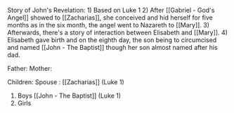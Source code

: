 Story of John's Revelation:
	1) Based on Luke 1
	2) After [[Gabriel - God's Angel]] showed to [[Zacharias]], she conceived and hid herself for five months as in the six month, the angel went to Nazareth to [[Mary]].
	3) Afterwards, there's a story of interaction between Elisabeth and [[Mary]].
	4) Elisabeth gave birth and on the eighth day, the son being to circumcised and named [[John - The Baptist]] though her son almost named after his dad.

Father: 
Mother: 

Children:
Spouse : [[Zacharias]] (Luke 1)
1) Boys
	[[John - The Baptist]] (Luke 1)
2) Girls
	